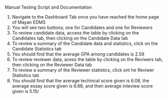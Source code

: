 Manual Testing Script and Documentation

1. Navigate to the Dashboard Tab once you have reached the home page of Mayan EDMS
2. You will see two buttons; one for Candidates and one for Reviewers
3. To review candidate data, access the table by clicking on the Candidates tab, then clicking on the Candidate Data tab
4. To review a summary of the Candidate data and statistics, click on the Candidate Statistics tab
5. You should find that the average GPA among candidates is 2.59
6. To review reviewer data, acess the table by clicking on the Reviwers tab, then clicking on the Reviewer Data tab
7. To review a summary of the Reviewer statistics, click ont he Reviwer Statistics tab
8. You should find that the average techincal score given is 6.08, the average essay score given is 6.68, and then average inteview score given is 5.15/